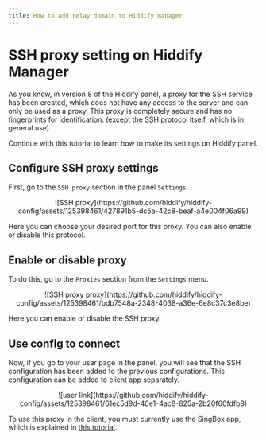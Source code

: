 ```yaml
---
title: How to add relay domain to Hiddify manager
---
```


<div dir="ltr" markdown="1">


# SSH proxy setting on Hiddify Manager

As you know, in version 8 of the Hiddify panel, a proxy for the SSH service has been created, which does not have any access to the server and can only be used as a proxy. This proxy is completely secure and has no fingerprints for identification. (except the SSH protocol itself, which is in general use)

Continue with this tutorial to learn how to make its settings on Hiddify panel.

## Configure SSH proxy settings
First, go to the `SSH proxy` section in the panel `Settings`.

<div align=center markdown=1>
![SSH proxy](https://github.com/hiddify/hiddify-config/assets/125398461/427891b5-dc5a-42c8-beaf-a4e004f06a99)

</div>

Here you can choose your desired port for this proxy. You can also enable or disable this protocol.

## Enable or disable proxy

To do this, go to the `Proxies` section from the `Settings` menu.

<div align=center markdown=1>
![SSH proxy proxy](https://github.com/hiddify/hiddify-config/assets/125398461/bdb7548a-2348-4038-a36e-6e8c37c3e8be)

</div>

Here you can enable or disable the SSH proxy.

## Use config to connect

Now, if you go to your user page in the panel, you will see that the SSH configuration has been added to the previous configurations. This configuration can be added to client app separately.

<div align=center markdown=1>
![user link](https://github.com/hiddify/hiddify-config/assets/125398461/61ec5d9d-40e1-4ac8-825a-2b20f60fdfb8)

</div>

To use this proxy in the client, you must currently use the SingBox app, which is explained in [this tutorial](/manager/wiki/Tutorial-for-SingBox-app).

